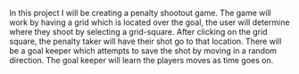 In this project I will be creating a penalty shootout game.
The game will work by having a grid which is located over the goal, the user will determine where they shoot by selecting a grid-square.
After clicking on the grid square, the penalty taker will have their shot go to that location.
There will be a goal keeper which attempts to save the shot by moving in a random direction.
The goal keeper will learn the players moves as time goes on.